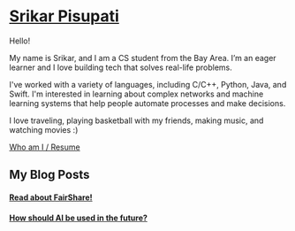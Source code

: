 
# [Srikar Pisupati](SrikarPisupati.md)

Hello!

My name is Srikar, and I am a CS student from the Bay Area. I’m an eager learner and I love building tech that solves real-life problems.

I've worked with a variety of languages, including C/C++, Python, Java, and Swift. I'm interested in learning about complex networks and machine learning systems that help people automate processes and make decisions. 

I love traveling, playing basketball with my friends, making music, and watching movies :)

[Who am I / Resume](SrikarPisupati.md)

## My Blog Posts

#### [Read about FairShare!](FairShare.md)
#### [How should AI be used in the future?](AI4Business.md)

